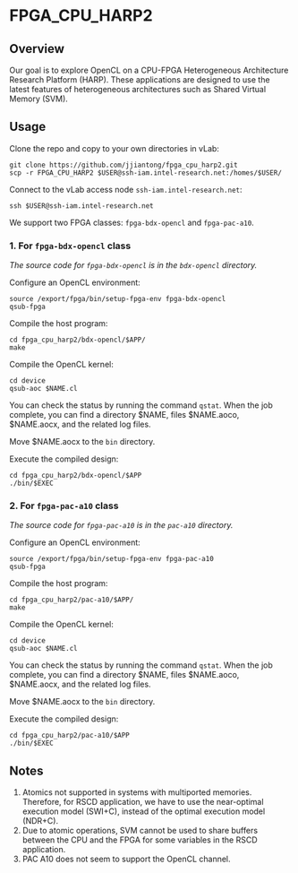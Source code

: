 # FPGA_CPU_HARP2

## Overview
Our goal is to explore OpenCL on a CPU-FPGA Heterogeneous Architecture Research Platform (HARP). These applications are designed to use the latest features of heterogeneous architectures such as Shared Virtual Memory (SVM).



## Usage
Clone the repo and copy to your own directories in vLab:
```
git clone https://github.com/jjiantong/fpga_cpu_harp2.git
scp -r FPGA_CPU_HARP2 $USER@ssh-iam.intel-research.net:/homes/$USER/
```

Connect to the vLab access node `ssh-iam.intel-research.net`:
```
ssh $USER@ssh-iam.intel-research.net
```

We support two FPGA classes: `fpga-bdx-opencl` and `fpga-pac-a10`.

### 1. For `fpga-bdx-opencl` class

*The source code for `fpga-bdx-opencl` is in the `bdx-opencl` directory.*


Configure an OpenCL environment:
```
source /export/fpga/bin/setup-fpga-env fpga-bdx-opencl
qsub-fpga
```

Compile the host program:
```
cd fpga_cpu_harp2/bdx-opencl/$APP/
make
```

Compile the OpenCL kernel:
```
cd device
qsub-aoc $NAME.cl
```

You can check the status by running the command `qstat`. When the job complete, you can find a directory $NAME, files $NAME.aoco, $NAME.aocx, and the related log files.

Move $NAME.aocx to the `bin` directory.


Execute the compiled design:
```
cd fpga_cpu_harp2/bdx-opencl/$APP
./bin/$EXEC
```


### 2. For `fpga-pac-a10` class

*The source code for `fpga-pac-a10` is in the `pac-a10` directory.*


Configure an OpenCL environment:
```
source /export/fpga/bin/setup-fpga-env fpga-pac-a10
qsub-fpga
```

Compile the host program:
```
cd fpga_cpu_harp2/pac-a10/$APP/
make
```

Compile the OpenCL kernel:
```
cd device
qsub-aoc $NAME.cl
```

You can check the status by running the command `qstat`. When the job complete, you can find a directory $NAME, files $NAME.aoco, $NAME.aocx, and the related log files.

Move $NAME.aocx to the `bin` directory.


Execute the compiled design:
```
cd fpga_cpu_harp2/pac-a10/$APP
./bin/$EXEC
```


## Notes
1. Atomics not supported in systems with multiported memories. Therefore, for RSCD application, we have to use the near-optimal execution model (SWI+C), instead of the optimal execution model (NDR+C).
2. Due to atomic operations, SVM cannot be used to share buffers between the CPU and the FPGA for some variables in the RSCD application.
3. PAC A10 does not seem to support the OpenCL channel.
